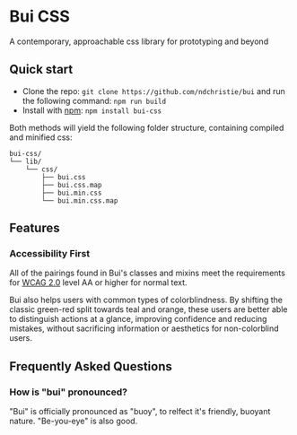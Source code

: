 # Bui CSS
A contemporary, approachable css library for prototyping and beyond

## Quick start

- Clone the repo: `git clone https://github.com/ndchristie/bui` and run the following command: `npm run build`
- Install with [npm](https://www.npmjs.com): `npm install bui-css`

Both methods will yield the following folder structure, containing compiled and minified css:
```
bui-css/
└── lib/
    └── css/
        ├── bui.css
        ├── bui.css.map
        ├── bui.min.css
        └── bui.min.css.map
```

## Features

### Accessibility First

All of the pairings found in Bui's classes and mixins meet the requirements for [WCAG 2.0](https://www.w3.org/TR/WCAG20/) level AA or higher for normal text.

Bui also helps users with common types of colorblindness.  By shifting the classic green-red split towards teal and orange, these users are better able to distinguish actions at a glance, improving confidence and reducing mistakes, without sacrificing information or aesthetics for non-colorblind users.

## Frequently Asked Questions

### How is "bui" pronounced?

"Bui" is officially pronounced as "buoy", to relfect it's friendly, buoyant nature.  "Be-you-eye" is also good.
